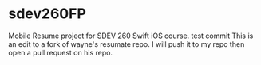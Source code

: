 # sdev260FP
Mobile Resume project for SDEV 260 Swift iOS course.
test commit
This is an edit to a fork of wayne's resumate repo.  I will push
it to my repo then open a pull request on his repo.
